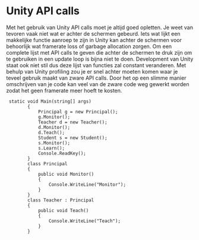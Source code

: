 # Unity API calls

Met het gebruik van Unity API calls moet je altijd goed opletten. Je weet van tevoren vaak niet wat er achter de schermen gebeurd. 
Iets wat lijkt een makkelijke functie aanroep te zijn in Unity kan achter de schermen voor behoorlijk wat framerate loss of garbage allocation 
zorgen. Om een complete lijst met API calls te geven die achter de schermen te druk zijn om te gebruiken in een update loop is bijna niet te doen. 
Development van Unity staat ook niet stil dus deze lijst van functies zal constant veranderen. Met behulp van Unity profiling zou je er snel achter 
moeten komen waar je teveel gebruik maakt van zware API calls. Door het op een slimme manier omschrijven van je code kan veel van de zware code 
weg gewerkt worden zodat het geen framerate meer hoeft te kosten.

```
 static void Main(string[] args)
        {
            Principal g = new Principal();
            g.Monitor();
            Teacher d = new Teacher();
            d.Monitor();
            d.Teach();
            Student s = new Student();
            s.Monitor();
            s.Learn();
            Console.ReadKey();
        }
        class Principal
        {
            public void Monitor()
            {
                Console.WriteLine("Monitor");
            }
        }
        class Teacher : Principal
        {
            public void Teach()
            {
                Console.WriteLine("Teach");
            }
        }
```